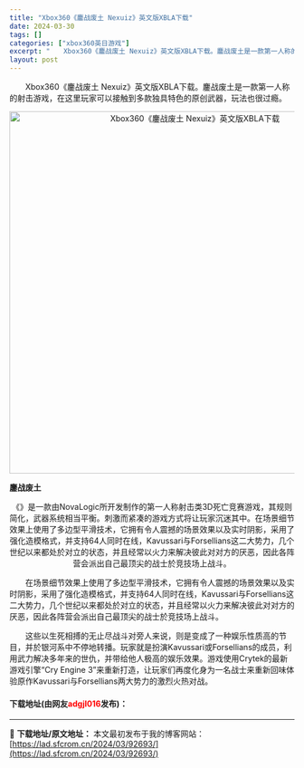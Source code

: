 ```yaml
---
title: "Xbox360《鏖战废土 Nexuiz》英文版XBLA下载"
date: 2024-03-30
tags: []
categories: ["xbox360英日游戏"]
excerpt: "　　Xbox360《鏖战废土 Nexuiz》英文版XBLA下载。鏖战废土是一款第一人称的射击游戏，在这里玩家可以接触到多款独具特色的原创武器，玩法也很过瘾。 鏖战废土 《》是一款由NovaLogic所开发制作的第一人称射击类3D死亡竞赛游戏，其规则简化，武器系统相当平衡。刺激而紧凑的游戏方式将让玩家&hellip;"
layout: post
---
```


 <p>　　Xbox360《鏖战废土 Nexuiz》英文版XBLA下载。鏖战废土是一款第一人称的射击游戏，在这里玩家可以接触到多款独具特色的原创武器，玩法也很过瘾。</p> <p align="center"><img align="" border="0" src="https://lad.sfcrom.cn/wp-content/uploads/2024/03/20240330_6607e2071be60.jpg" width="640" alt="Xbox360《鏖战废土 Nexuiz》英文版XBLA下载" /></p> <p><strong>鏖战废土</strong></p> <p align="center">《》是一款由NovaLogic所开发制作的第一人称射击类3D死亡竞赛游戏，其规则简化，武器系统相当平衡。刺激而紧凑的游戏方式将让玩家沉迷其中。在场景细节效果上使用了多边型平滑技术，它拥有令人震撼的场景效果以及实时阴影，采用了强化造模格式，并支持64人同时在线，Kavussari与Forsellians这二大势力，几个世纪以来都处於对立的状态，并且经常以火力来解决彼此对对方的厌恶，因此各阵营会派出自己最顶尖的战士於竞技场上战斗。</p> <p>　　在场景细节效果上使用了多边型平滑技术，它拥有令人震撼的场景效果以及实时阴影，采用了强化造模格式，并支持64人同时在线，Kavussari与Forsellians这二大势力，几个世纪以来都处於对立的状态，并且经常以火力来解决彼此对对方的厌恶，因此各阵营会派出自己最顶尖的战士於竞技场上战斗。</p> <p>　　这些以生死相搏的无止尽战斗对旁人来说，则是变成了一种娱乐性质高的节目，并於银河系中不停地转播。玩家就是扮演Kavussari或Forsellians的成员，利用武力解决多年来的世仇，并带给他人极高的娱乐效果。游戏使用Crytek的最新游戏引擎&ldquo;Cry Engine 3&rdquo;来重新打造，让玩家们再度化身为一名战士来重新回味体验原作Kavussari与Forsellians两大势力的激烈火热对战。</p> <p><h4>下载地址(由网友<font color="red">adgjl016</font>发布)：</h4></p> 

---
📖 **下载地址/原文地址：** 本文最初发布于我的博客网站：[https://lad.sfcrom.cn/2024/03/92693/](https://lad.sfcrom.cn/2024/03/92693/)
